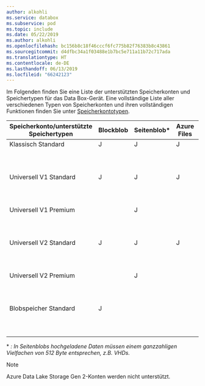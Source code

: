 ```yaml
---
author: alkohli
ms.service: databox
ms.subservice: pod
ms.topic: include
ms.date: 05/22/2019
ms.author: alkohli
ms.openlocfilehash: bc156b8c18f46cccf6fc775b82f76383b8c43861
ms.sourcegitcommit: d4dfbc34a1f03488e1b7bc5e711a11b72c717ada
ms.translationtype: HT
ms.contentlocale: de-DE
ms.lasthandoff: 06/13/2019
ms.locfileid: "66242123"
---
```

Im Folgenden finden Sie eine Liste der unterstützten Speicherkonten und Speichertypen für das Data Box-Gerät. Eine vollständige Liste aller verschiedenen Typen von Speicherkonten und ihren vollständigen Funktionen finden Sie unter [Speicherkontotypen](/azure/storage/common/storage-account-overview#types-of-storage-accounts).

| **Speicherkonto/unterstützte Speichertypen** | **Blockblob** |**Seitenblob*** |**Azure Files** |**Hinweise**|
| --- | --- | -- | -- | -- |
| Klassisch Standard | J | J | J |
| Universell V1 Standard  | J | J | J | Es werden sowohl „heiße“ als auch „kalte“ Blobs unterstützt.|
| Universell V1 Premium  |  | J| | |
| Universell V2 Standard  | J | J | J | Es werden sowohl „heiße“ als auch „kalte“ Blobs unterstützt.|
| Universell V2 Premium  |  |J | | |
| Blobspeicher Standard |J | | |Es werden sowohl „heiße“ als auch „kalte“ Blobs unterstützt. |

\* *: In Seitenblobs hochgeladene Daten müssen einem ganzzahligen Vielfachen von 512 Byte entsprechen, z.B. VHDs.*

>[!NOTE]
> Azure Data Lake Storage Gen 2-Konten werden nicht unterstützt.
